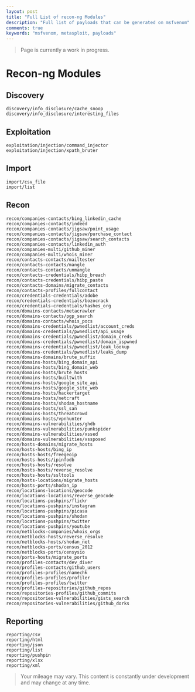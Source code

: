 ```yaml
---
layout: post
title: "Full List of recon-ng Modules"
description: "Full list of payloads that can be generated on msfvenom"
comments: true
keywords: "msfvenom, metasploit, payloads"
---
```


> Page is currently a work in progress.

# Recon-ng Modules 

Discovery
  ---------
    discovery/info_disclosure/cache_snoop
    discovery/info_disclosure/interesting_files

  Exploitation
  ------------
    exploitation/injection/command_injector
    exploitation/injection/xpath_bruter

  Import
  ------
    import/csv_file
    import/list

  Recon
  -----
    recon/companies-contacts/bing_linkedin_cache
    recon/companies-contacts/indeed
    recon/companies-contacts/jigsaw/point_usage
    recon/companies-contacts/jigsaw/purchase_contact
    recon/companies-contacts/jigsaw/search_contacts
    recon/companies-contacts/linkedin_auth
    recon/companies-multi/github_miner
    recon/companies-multi/whois_miner
    recon/contacts-contacts/mailtester
    recon/contacts-contacts/mangle
    recon/contacts-contacts/unmangle
    recon/contacts-credentials/hibp_breach
    recon/contacts-credentials/hibp_paste
    recon/contacts-domains/migrate_contacts
    recon/contacts-profiles/fullcontact
    recon/credentials-credentials/adobe
    recon/credentials-credentials/bozocrack
    recon/credentials-credentials/hashes_org
    recon/domains-contacts/metacrawler
    recon/domains-contacts/pgp_search
    recon/domains-contacts/whois_pocs
    recon/domains-credentials/pwnedlist/account_creds
    recon/domains-credentials/pwnedlist/api_usage
    recon/domains-credentials/pwnedlist/domain_creds
    recon/domains-credentials/pwnedlist/domain_ispwned
    recon/domains-credentials/pwnedlist/leak_lookup
    recon/domains-credentials/pwnedlist/leaks_dump
    recon/domains-domains/brute_suffix
    recon/domains-hosts/bing_domain_api
    recon/domains-hosts/bing_domain_web
    recon/domains-hosts/brute_hosts
    recon/domains-hosts/builtwith
    recon/domains-hosts/google_site_api
    recon/domains-hosts/google_site_web
    recon/domains-hosts/hackertarget
    recon/domains-hosts/netcraft
    recon/domains-hosts/shodan_hostname
    recon/domains-hosts/ssl_san
    recon/domains-hosts/threatcrowd
    recon/domains-hosts/vpnhunter
    recon/domains-vulnerabilities/ghdb
    recon/domains-vulnerabilities/punkspider
    recon/domains-vulnerabilities/xssed
    recon/domains-vulnerabilities/xssposed
    recon/hosts-domains/migrate_hosts
    recon/hosts-hosts/bing_ip
    recon/hosts-hosts/freegeoip
    recon/hosts-hosts/ipinfodb
    recon/hosts-hosts/resolve
    recon/hosts-hosts/reverse_resolve
    recon/hosts-hosts/ssltools
    recon/hosts-locations/migrate_hosts
    recon/hosts-ports/shodan_ip
    recon/locations-locations/geocode
    recon/locations-locations/reverse_geocode
    recon/locations-pushpins/flickr
    recon/locations-pushpins/instagram
    recon/locations-pushpins/picasa
    recon/locations-pushpins/shodan
    recon/locations-pushpins/twitter
    recon/locations-pushpins/youtube
    recon/netblocks-companies/whois_orgs
    recon/netblocks-hosts/reverse_resolve
    recon/netblocks-hosts/shodan_net
    recon/netblocks-ports/census_2012
    recon/netblocks-ports/censysio
    recon/ports-hosts/migrate_ports
    recon/profiles-contacts/dev_diver
    recon/profiles-contacts/github_users
    recon/profiles-profiles/namechk
    recon/profiles-profiles/profiler
    recon/profiles-profiles/twitter
    recon/profiles-repositories/github_repos
    recon/repositories-profiles/github_commits
    recon/repositories-vulnerabilities/gists_search
    recon/repositories-vulnerabilities/github_dorks

  Reporting
  ---------
    reporting/csv
    reporting/html
    reporting/json
    reporting/list
    reporting/pushpin
    reporting/xlsx
    reporting/xml


> Your mileage may vary.  This content is constantly under development and may change at any time.
